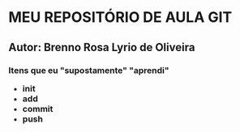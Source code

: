 # MEU REPOSITÓRIO DE AULA GIT
## Autor: Brenno Rosa Lyrio de Oliveira

<h3>Itens que eu "supostamente" "aprendi"
<ul>
    <li>init</li>
    <li>add</li>
    <li>commit</li>
    <li>push</li>
</ul>